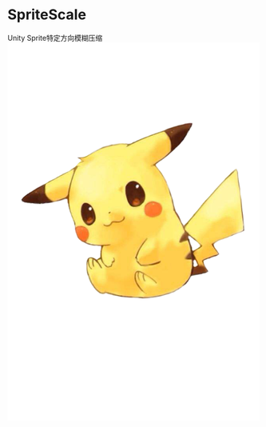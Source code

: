 # SpriteScale
Unity Sprite特定方向模糊压缩  
![Image text](https://github.com/neoliangGame/SpriteScale/blob/master/pikaqiu.png)

